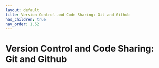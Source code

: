 ```yaml
---
layout: default
title: Version Control and Code Sharing: Git and Github
has_children: true
nav_order: 1.52
---
```


# Version Control and Code Sharing: Git and Github
